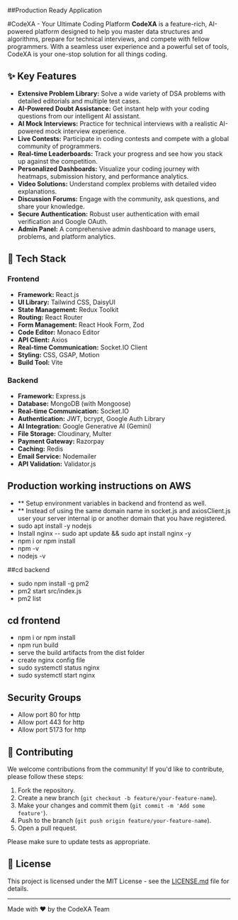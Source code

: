 ##Production Ready Application

#CodeXA - Your Ultimate Coding Platform
**CodeXA** is a feature-rich, AI-powered platform designed to help you master data structures and algorithms, prepare for technical interviews, and compete with fellow programmers. With a seamless user experience and a powerful set of tools, CodeXA is your one-stop solution for all things coding.

## ✨ Key Features

- **Extensive Problem Library:** Solve a wide variety of DSA problems with detailed editorials and multiple test cases.
- **AI-Powered Doubt Assistance:** Get instant help with your coding questions from our intelligent AI assistant.
- **AI Mock Interviews:** Practice for technical interviews with a realistic AI-powered mock interview experience.
- **Live Contests:** Participate in coding contests and compete with a global community of programmers.
- **Real-time Leaderboards:** Track your progress and see how you stack up against the competition.
- **Personalized Dashboards:** Visualize your coding journey with heatmaps, submission history, and performance analytics.
- **Video Solutions:** Understand complex problems with detailed video explanations.
- **Discussion Forums:** Engage with the community, ask questions, and share your knowledge.
- **Secure Authentication:** Robust user authentication with email verification and Google OAuth.
- **Admin Panel:** A comprehensive admin dashboard to manage users, problems, and platform analytics.

## 🚀 Tech Stack

### Frontend

- **Framework:** React.js
- **UI Library:** Tailwind CSS, DaisyUI
- **State Management:** Redux Toolkit
- **Routing:** React Router
- **Form Management:** React Hook Form, Zod
- **Code Editor:** Monaco Editor
- **API Client:** Axios
- **Real-time Communication:** Socket.IO Client
- **Styling:** CSS, GSAP, Motion
- **Build Tool:** Vite

### Backend

- **Framework:** Express.js
- **Database:** MongoDB (with Mongoose)
- **Real-time Communication:** Socket.IO
- **Authentication:** JWT, bcrypt, Google Auth Library
- **AI Integration:** Google Generative AI (Gemini)
- **File Storage:** Cloudinary, Multer
- **Payment Gateway:** Razorpay
- **Caching:** Redis
- **Email Service:** Nodemailer
- **API Validation:** Validator.js

## Production working instructions on AWS  
- ** Setup environment variables in backend and frontend as well.
- ** Instead of using the same domain name in socket.js and axiosClient.js user your server internal ip or another domain that you have registered.
- sudo apt install -y nodejs
- Install nginx -- sudo apt update && sudo apt install nginx -y
- npm i or npm install
- npm -v
- nodejs -v

##cd backend
- sudo npm install -g pm2
- pm2 start src/index.js
- pm2 list

## cd frontend
- npm i or npm install
- npm run build
- serve the build artifacts from the dist folder
- create nginx config file
- sudo systemctl status nginx
- sudo systemctl start nginx

## Security Groups
- Allow port 80 for http
- Allow port 443 for http
- Allow port 5173 for http
  

## 🤝 Contributing

We welcome contributions from the community! If you'd like to contribute, please follow these steps:

1. Fork the repository.
2. Create a new branch (`git checkout -b feature/your-feature-name`).
3. Make your changes and commit them (`git commit -m 'Add some feature'`).
4. Push to the branch (`git push origin feature/your-feature-name`).
5. Open a pull request.

Please make sure to update tests as appropriate.

## 📄 License

This project is licensed under the MIT License - see the [LICENSE.md](LICENSE.md) file for details.

---

Made with ❤️ by the CodeXA Team
